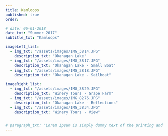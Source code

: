 ```yaml
---
title: Kamloops
published: true
order: 

# date: 06-01-2018
date_txt: "Summer 2017"
subtitle_txt: "Kamloops"

imageLeft_list:
  - img_txt: "/assets/images/IMG_3814.JPG"
    description_txt: "Okanagan Lake"
  - img_txt: "/assets/images/IMG_3817.JPG"
    description_txt: "Okanagan Lake - Small Boat"
  - img_txt: "/assets/images/IMG_3818.JPG"
    description_txt: "Okanagan Lake - Sailboat"

imageRight_list:
  - img_txt: "/assets/images/IMG_3829.JPG"
    description_txt: "Winery Tours - Grape Farm"
  - img_txt: "/assets/images/IMG_8276.JPG"
    description_txt: "Okanagan Lake - Reflections"
  - img_txt: "/assets/images/IMG_3834.JPG"
    description_txt: "Winery Tours - View"


# paragraph_txt: "Lorem Ipsum is simply dummy text of the printing and typesetting industry. Lorem Ipsum has been the industry's standard dummy text ever since the 1500s, when an unknown printer took a galley of type and scrambled it to make a type specimen book. It has survived not only five centuries, but also the leap into electronic typesetting, remaining essentially unchanged. It was popularised in the 1960s with the release of Letraset sheets containing Lorem Ipsum passages, and more recently with desktop publishing software like Aldus PageMaker including versions of Lorem Ipsum."
---
```




